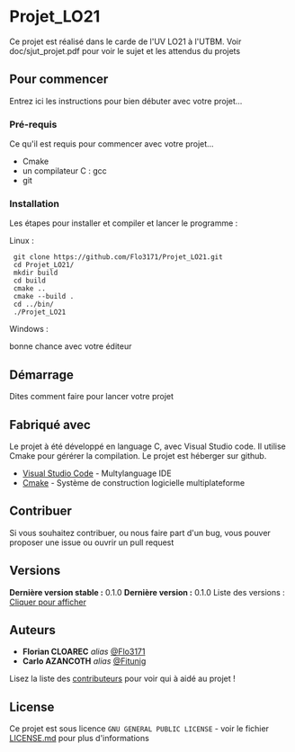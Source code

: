 # Projet_LO21

Ce projet est réalisé dans le carde de l'UV LO21 à l'UTBM. Voir doc/sjut_projet.pdf pour voir le sujet et les attendus du projets

## Pour commencer

Entrez ici les instructions pour bien débuter avec votre projet...

### Pré-requis

Ce qu'il est requis pour commencer avec votre projet...

- Cmake
- un compilateur C : gcc
- git

### Installation

Les étapes pour installer et compiler et lancer le programme :

Linux : 


````
 git clone https://github.com/Flo3171/Projet_LO21.git
 cd Projet_LO21/
 mkdir build
 cd build
 cmake ..
 cmake --build .
 cd ../bin/
 ./Projet_LO21
 ````

Windows :

bonne chance avec votre éditeur

## Démarrage

Dites comment faire pour lancer votre projet

## Fabriqué avec

Le projet à été développé en language C, avec Visual Studio code. Il utilise Cmake pour gérérer la compilation. Le projet est héberger sur github.

* [Visual Studio Code](https://code.visualstudio.com) - Multylanguage IDE
* [Cmake](https://cmake.org) - Système de construction logicielle multiplateforme

## Contribuer

Si vous souhaitez contribuer, ou nous faire part d'un bug, vous pouver proposer une issue ou ouvrir un pull request

## Versions

**Dernière version stable :** 0.1.0
**Dernière version :** 0.1.0
Liste des versions : [Cliquer pour afficher](https://github.com/Flo3171/Projet_LO21/tags)

## Auteurs

* **Florian CLOAREC** _alias_ [@Flo3171](https://github.com/Flo3171)
* **Carlo AZANCOTH** _alias_ [@Fitunig](https://github.com/Fituning)

Lisez la liste des [contributeurs](https://github.com/Flo3171/Projet_LO21/contributors) pour voir qui à aidé au projet !


## License

Ce projet est sous licence ``GNU GENERAL PUBLIC LICENSE`` - voir le fichier [LICENSE.md](LICENSE.md) pour plus d'informations






